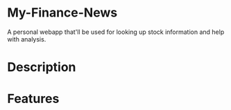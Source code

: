 # My-Finance-News
A personal webapp that'll be used for looking up stock information and help with analysis.

# Description

# Features
